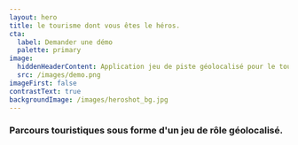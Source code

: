 ```yaml
---
layout: hero
title: le tourisme dont vous êtes le héros.
cta:
  label: Demander une démo
  palette: primary
image:
  hiddenHeaderContent: Application jeu de piste géolocalisé pour le tourisme -  Wizar
  src: /images/demo.png
imageFirst: false
contrastText: true
backgroundImage: /images/heroshot_bg.jpg
---
```

### Parcours touristiques sous forme d'un jeu de rôle géolocalisé.